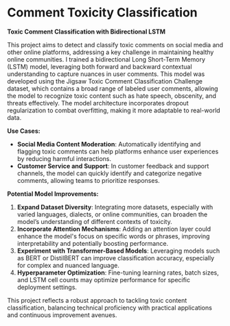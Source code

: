 # Comment Toxicity Classification

**Toxic Comment Classification with Bidirectional LSTM**

This project aims to detect and classify toxic comments on social media and other online platforms, addressing a key challenge in maintaining healthy online communities. I trained a bidirectional Long Short-Term Memory (LSTM) model, leveraging both forward and backward contextual understanding to capture nuances in user comments. This model was developed using the Jigsaw Toxic Comment Classification Challenge dataset, which contains a broad range of labeled user comments, allowing the model to recognize toxic content such as hate speech, obscenity, and threats effectively. The model architecture incorporates dropout regularization to combat overfitting, making it more adaptable to real-world data.

**Use Cases:**  
- **Social Media Content Moderation**: Automatically identifying and flagging toxic comments can help platforms enhance user experiences by reducing harmful interactions.
- **Customer Service and Support**: In customer feedback and support channels, the model can quickly identify and categorize negative comments, allowing teams to prioritize responses.
  
**Potential Model Improvements:**  
1. **Expand Dataset Diversity**: Integrating more datasets, especially with varied languages, dialects, or online communities, can broaden the model’s understanding of different contexts of toxicity.
2. **Incorporate Attention Mechanisms**: Adding an attention layer could enhance the model's focus on specific words or phrases, improving interpretability and potentially boosting performance.
3. **Experiment with Transformer-Based Models**: Leveraging models such as BERT or DistilBERT can improve classification accuracy, especially for complex and nuanced language.
4. **Hyperparameter Optimization**: Fine-tuning learning rates, batch sizes, and LSTM cell counts may optimize performance for specific deployment settings.

This project reflects a robust approach to tackling toxic content classification, balancing technical proficiency with practical applications and continuous improvement avenues.
